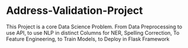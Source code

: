 # Address-Validation-Project
This Project is a core Data Science Problem. From Data Preprocessing to use API, to use NLP in distinct Columns for NER, Spelling Correction, To Feature Engineering, to Train Models, to Deploy in Flask Framework
